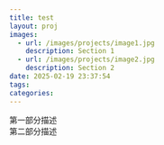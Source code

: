 ```yaml
---
title: test
layout: proj
images:
  - url: /images/projects/image1.jpg
    description: Section 1
  - url: /images/projects/image2.jpg
    description: Section 2
date: 2025-02-19 23:37:54
tags:
categories:
---
```


<div class="text-section active">
第一部分描述
</div>

<div class="text-section">
第二部分描述
</div>